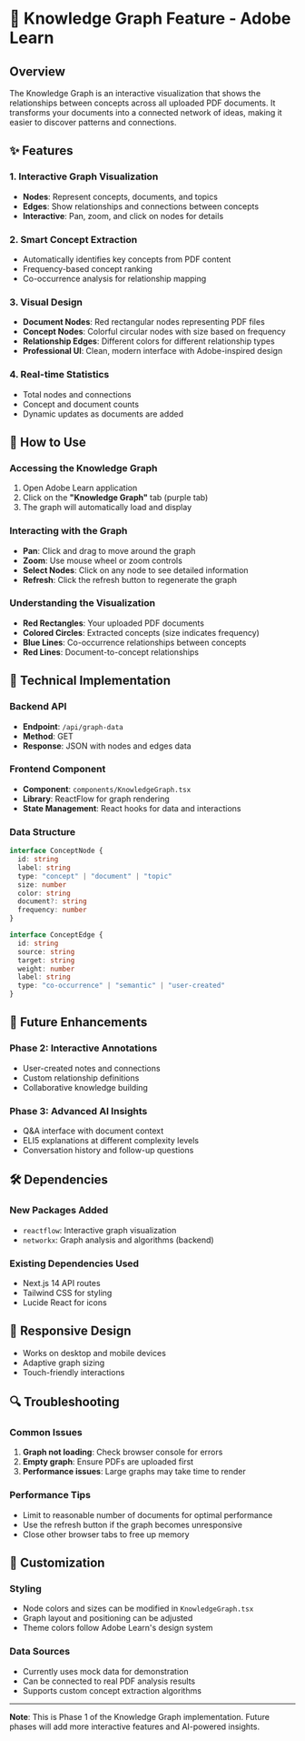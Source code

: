 # 🧠 Knowledge Graph Feature - Adobe Learn

## Overview
The Knowledge Graph is an interactive visualization that shows the relationships between concepts across all uploaded PDF documents. It transforms your documents into a connected network of ideas, making it easier to discover patterns and connections.

## ✨ Features

### 1. **Interactive Graph Visualization**
- **Nodes**: Represent concepts, documents, and topics
- **Edges**: Show relationships and connections between concepts
- **Interactive**: Pan, zoom, and click on nodes for details

### 2. **Smart Concept Extraction**
- Automatically identifies key concepts from PDF content
- Frequency-based concept ranking
- Co-occurrence analysis for relationship mapping

### 3. **Visual Design**
- **Document Nodes**: Red rectangular nodes representing PDF files
- **Concept Nodes**: Colorful circular nodes with size based on frequency
- **Relationship Edges**: Different colors for different relationship types
- **Professional UI**: Clean, modern interface with Adobe-inspired design

### 4. **Real-time Statistics**
- Total nodes and connections
- Concept and document counts
- Dynamic updates as documents are added

## 🚀 How to Use

### Accessing the Knowledge Graph
1. Open Adobe Learn application
2. Click on the **"Knowledge Graph"** tab (purple tab)
3. The graph will automatically load and display

### Interacting with the Graph
- **Pan**: Click and drag to move around the graph
- **Zoom**: Use mouse wheel or zoom controls
- **Select Nodes**: Click on any node to see detailed information
- **Refresh**: Click the refresh button to regenerate the graph

### Understanding the Visualization
- **Red Rectangles**: Your uploaded PDF documents
- **Colored Circles**: Extracted concepts (size indicates frequency)
- **Blue Lines**: Co-occurrence relationships between concepts
- **Red Lines**: Document-to-concept relationships

## 🔧 Technical Implementation

### Backend API
- **Endpoint**: `/api/graph-data`
- **Method**: GET
- **Response**: JSON with nodes and edges data

### Frontend Component
- **Component**: `components/KnowledgeGraph.tsx`
- **Library**: ReactFlow for graph rendering
- **State Management**: React hooks for data and interactions

### Data Structure
```typescript
interface ConceptNode {
  id: string
  label: string
  type: "concept" | "document" | "topic"
  size: number
  color: string
  document?: string
  frequency: number
}

interface ConceptEdge {
  id: string
  source: string
  target: string
  weight: number
  label: string
  type: "co-occurrence" | "semantic" | "user-created"
}
```

## 🎯 Future Enhancements

### Phase 2: Interactive Annotations
- User-created notes and connections
- Custom relationship definitions
- Collaborative knowledge building

### Phase 3: Advanced AI Insights
- Q&A interface with document context
- ELI5 explanations at different complexity levels
- Conversation history and follow-up questions

## 🛠️ Dependencies

### New Packages Added
- `reactflow`: Interactive graph visualization
- `networkx`: Graph analysis and algorithms (backend)

### Existing Dependencies Used
- Next.js 14 API routes
- Tailwind CSS for styling
- Lucide React for icons

## 📱 Responsive Design
- Works on desktop and mobile devices
- Adaptive graph sizing
- Touch-friendly interactions

## 🔍 Troubleshooting

### Common Issues
1. **Graph not loading**: Check browser console for errors
2. **Empty graph**: Ensure PDFs are uploaded first
3. **Performance issues**: Large graphs may take time to render

### Performance Tips
- Limit to reasonable number of documents for optimal performance
- Use the refresh button if the graph becomes unresponsive
- Close other browser tabs to free up memory

## 🎨 Customization

### Styling
- Node colors and sizes can be modified in `KnowledgeGraph.tsx`
- Graph layout and positioning can be adjusted
- Theme colors follow Adobe Learn's design system

### Data Sources
- Currently uses mock data for demonstration
- Can be connected to real PDF analysis results
- Supports custom concept extraction algorithms

---

**Note**: This is Phase 1 of the Knowledge Graph implementation. Future phases will add more interactive features and AI-powered insights. 
